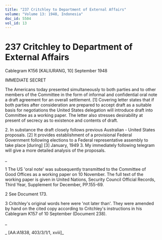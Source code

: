 ```yaml
---
title: "237 Critchley to Department of External Affairs"
volume: "Volume 13: 1948, Indonesia"
doc_id: 5504
vol_id: 13
---
```


# 237 Critchley to Department of External Affairs

Cablegram K156 [KALIURANG, 10] September 1948

IMMEDIATE SECRET

The Americans today presented simultaneously to both parties and to other members of the Committee in the form of informal and confidential oral note a draft agreement for an overall settlement. [1] Covering letter states that if both parties after consideration are prepared to accept draft as a suitable basis for negotiations the United States delegation will introduce draft into Committee as a working paper. The letter also stresses desirability at present of secrecy as to existence and contents of draft.

2\. In substance the draft closely follows previous Australian - United States proposals. [2] It provides establishment of a provisional Federal Government following elections to a Federal representative assembly to take place [during] [3] January, 1949 3. My immediately following telegram will give a more detailed analysis of the proposals.

_

1 The US 'oral note' was subsequently transmitted to the Committee of Good Offices as a working paper on 10 November. The full text of the working paper is given in United Nations, Security Council Official Records, Third Year, Supplement for December, PP.155-69.

2 See Document 173.

3 Critchley's original words here were 'not later than'. They were amended by hand on the cited copy according to Critchley's instructions in his Cablegram K157 of 10 September (Document 238).

_

_ [AA:A1838, 403/3/1/1, xviii]_
